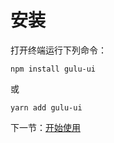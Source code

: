 # 安装

打开终端运行下列命令：

```
npm install gulu-ui
```

或

```
yarn add gulu-ui
```

下一节：[开始使用](#/doc/get-started)